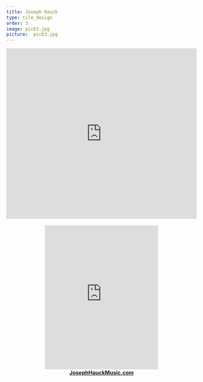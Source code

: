 ```yaml
---
title: Joseph Hauck
type: tile_design
order: 3
image: pic63.jpg
picture:  pic63.jpg
---
```

<div style="text-align: center;">
<iframe allow="autoplay *; encrypted-media *;" frameborder="0" height="450" style="width:100%;max-width:660px;overflow:hidden;background:transparent;" sandbox="allow-forms allow-popups allow-same-origin allow-scripts allow-storage-access-by-user-activation allow-top-navigation-by-user-activation" src="https://embed.music.apple.com/us/album/we-went-downtown-single/1440100670"></iframe>
<br><br>
<iframe src="https://open.spotify.com/embed/album/64ghoE3kOEkoByJEaUynxz" width="300" height="380" frameborder="0" allowtransparency="true" allow="encrypted-media"></iframe>
<br>
<a href="https://josephhauckmusic.com/home" target="_blank"><span style="font-size: normal;"><b>JosephHauckMusic.com</a>
